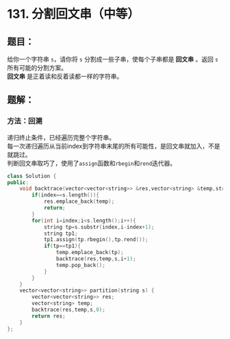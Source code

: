 # 131. 分割回文串（中等）
## 题目：
给你一个字符串 `s`，请你将 `s` 分割成一些子串，使每个子串都是 **回文串** 。返回 `s` 所有可能的分割方案。\
**回文串** 是正着读和反着读都一样的字符串。
## 题解：
### 方法：回溯
递归终止条件，已经遍历完整个字符串。\
每一次递归遍历从当前index到字符串末尾的所有可能性，是回文串就加入，不是就跳过。\
判断回文串取巧了，使用了`assign`函数和`rbegin`和`rend`迭代器。
```c++
class Solution {
public:
    void backtrace(vector<vector<string>> &res,vector<string> &temp,string &s,int index){
        if(index==s.length()){
            res.emplace_back(temp);
            return;
        }
        for(int i=index;i<s.length();i++){
            string tp=s.substr(index,i-index+1);
            string tp1;
            tp1.assign(tp.rbegin(),tp.rend());
            if(tp==tp1){
                temp.emplace_back(tp);
                backtrace(res,temp,s,i+1);
                temp.pop_back();
            }
        }
    }
    vector<vector<string>> partition(string s) {
        vector<vector<string>> res;
        vector<string> temp;
        backtrace(res,temp,s,0);
        return res;
    }
};
```